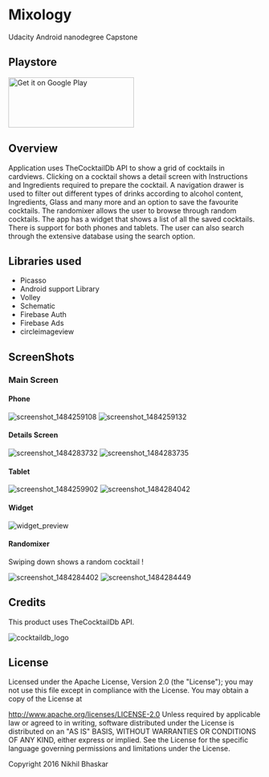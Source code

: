 # Mixology
Udacity Android nanodegree Capstone 

## Playstore
<a href='https://play.google.com/store/apps/details?id=com.capstone.nik.mixology&hl=en&pcampaignid=MKT-Other-global-all-co-prtnr-py-PartBadge-Mar2515-1'><img alt='Get it on Google Play' src='https://play.google.com/intl/en_us/badges/images/generic/en_badge_web_generic.png' width="250" height="100"/></a>

## Overview
Application uses TheCocktailDb API to show a grid of cocktails in cardviews. Clicking on a cocktail shows a detail screen with 
Instructions and Ingredients required to prepare the cocktail. A navigation drawer is used to filter out different types of 
drinks according to alcohol content, Ingredients, Glass and many more and an option to save the favourite cocktails. The randomixer 
allows the user to browse through random cocktails. The app has a widget that shows a list of all the saved cocktails. There is support 
for both phones and tablets. The user can also search through the extensive database using the search option.

## Libraries used

* Picasso
* Android support Library
* Volley
* Schematic
* Firebase Auth
* Firebase Ads
* circleimageview

## ScreenShots

### Main Screen

#### Phone

![screenshot_1484259108](https://cloud.githubusercontent.com/assets/19944703/21910595/bd9fba0c-d942-11e6-8a44-77eaeb489bad.png) ![screenshot_1484259132](https://cloud.githubusercontent.com/assets/19944703/21910636/e4cbb266-d942-11e6-95fa-ffbb300b20bb.png)

#### Details Screen

![screenshot_1484283732](https://cloud.githubusercontent.com/assets/19944703/21918860/a25e6516-d97b-11e6-9f25-9e37f102629d.png) ![screenshot_1484283735](https://cloud.githubusercontent.com/assets/19944703/21918874/c199d384-d97b-11e6-8efe-ea99a8229631.png)


#### Tablet

![screenshot_1484259902](https://cloud.githubusercontent.com/assets/19944703/21910909/24355f78-d944-11e6-94a3-a80abe6c23e1.png)
![screenshot_1484284042](https://cloud.githubusercontent.com/assets/19944703/21918925/53cc4a48-d97c-11e6-8c78-f3bd3f12bd24.png)

#### Widget

![widget_preview](https://cloud.githubusercontent.com/assets/19944703/21918879/e13675d0-d97b-11e6-871e-87f0f61fc7aa.png)

#### Randomixer
Swiping down shows a random cocktail !

![screenshot_1484284402](https://cloud.githubusercontent.com/assets/19944703/21919038/5764ce86-d97d-11e6-90f8-add71365abac.png)  ![screenshot_1484284449](https://cloud.githubusercontent.com/assets/19944703/21919076/8d3f4ee6-d97d-11e6-9675-62bf1477a3ce.png)


## Credits
This product uses TheCocktailDb API.

![cocktaildb_logo](https://cloud.githubusercontent.com/assets/19944703/21918710/443d7db0-d97a-11e6-8e92-b3b0758338e1.png)


## License
Licensed under the Apache License, Version 2.0 (the "License"); you may not use this file except in compliance with the License. You may obtain a copy of the License at

http://www.apache.org/licenses/LICENSE-2.0 Unless required by applicable law or agreed to in writing, software distributed under the License is distributed on an "AS IS" BASIS, WITHOUT WARRANTIES OR CONDITIONS OF ANY KIND, either express or implied. See the License for the specific language governing permissions and limitations under the License.

Copyright 2016 Nikhil Bhaskar

